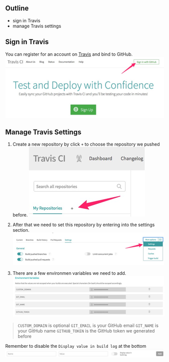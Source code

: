 ## Outline
* sign in Travis
* manage Travis settings

## Sign in Travis
You can register for an account on [Travis](https://travis-ci.org/) and bind to GitHub.
![Jietu20190409-101211](/assets/Jietu20190409-101211.jpg)

## Manage Travis Settings
1. Create a new repository by click `+` to choose the repository we pushed before.
![Travis-01](/assets/Travis-01.jpg)

2. After that we need to set this repository by entering into the settings section.
![Travis-02](/assets/Travis-02.jpg)

3. There are a few environmen variables we need to add.
![Jietu20190409-151013](/assets/Jietu20190409-151013.jpg)

> `CUSTOM_DOMAIN` is optional
> `GIT_EMAIL` is your GitHub email
> `GIT_NAME` is your GitHub name
> `GITHUB_TOKEN` is the GitHub token we generated before

Remember to disable the `Display value in build log` at the bottom
![Jietu20190409-152021](/assets/Jietu20190409-152021.jpg)
